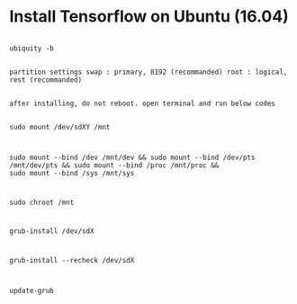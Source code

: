 # Install Tensorflow on Ubuntu (16.04)

<code>
ubiquity -b

partition settings
swap : primary, 8192 (recommanded)
root : logical, rest (recommanded)
</code>

<p>
  <code>
after installing, do not reboot. open terminal and run below codes

sudo mount /dev/sdXY /mnt

sudo mount --bind /dev /mnt/dev &&
sudo mount --bind /dev/pts /mnt/dev/pts &&
sudo mount --bind /proc /mnt/proc &&
sudo mount --bind /sys /mnt/sys

sudo chroot /mnt

grub-install /dev/sdX

grub-install --recheck /dev/sdX

update-grub
  </code>
</p>
